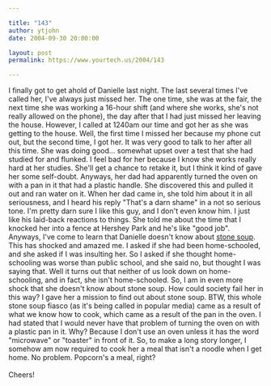 ```yaml
---

title: "143"
author: ytjohn
date: 2004-09-30 20:00:00

layout: post
permalink: https://www.yourtech.us/2004/143

---
```

I finally got to get ahold of Danielle last night. The last several times I've called her, I've always just missed her.  The one time, she was at the fair, the next time she was working a 16-hour shift (and where she works, she's not really allowed on the phone), the day after that I had just missed her leaving the house.  However, I called at 1240am our time and got her as she was getting to the house.  Well, the first time I missed her because my phone cut out, but the second time, I got her.  It was very good to talk to her after all this time.  She was doing good... somewhat upset over a test that she had studied for and flunked.  I feel bad for her because I know she works really hard at her studies.  She'll get a chance to retake it, but I think it kind of gave her some self-doubt.  Anyways, her dad had apparently turned the oven on with a pan in it that had a plastic handle.  She discovered this and pulled it out and ran water on it.  When her dad came in, she told him about it in all seriousness, and I heard his reply "That's a darn shame" in a not so serious tone.  I'm pretty darn sure I like this guy, and I don't even know him.  I just like his laid-back reactions to things.  She told me about the time that I knocked her into a fence at Hershey Park and he's like "good job".  Anyways, I've come to learn that Danielle doesn't know about <a href="http://spanky.triumf.ca/www/fractint/stone_soup.html">stone soup</a>.  This has shocked and amazed me.  I asked if she had been home-schooled, and she asked if I was insulting her.  So I asked if she thought home-schooling was worse than public school, and she said no, but thought I was saying that.  Well it turns out that neither of us look down on home-schooling, and in fact, she isn't home-schooled.  So, I am in even more shock that she doesn't know about stone soup.  How could society fail her in this way?  I gave her a mission to find out about stone soup.  BTW, this whole stone soup fiasco (as it's being called in popular media) came as a result of what we know how to cook, which came as a result of the pan in the oven. I had stated that I would never have that problem of turning the oven on with a plastic pan in it.  Why?  Because I don't use an oven unless it has the word "microwave" or "toaster" in front of it.  So, to make a long story longer, I somehow am now required to cook her a meal that isn't a noodle when I get home.  No problem.  Popcorn's a meal, right?
<br /><br />
Cheers!
